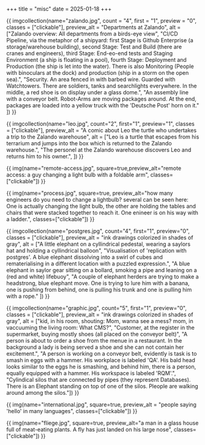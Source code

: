 +++
title = "misc"
date = 2025-01-18
+++

{{ imgcollection(name="zalando.jpg", count = "4", first = "1", preview = "0",
    classes = ["clickable"],
    preview_alt = "Departments at Zalando",
    alt = ["Zalando overview: All departments from a birds-eye view",
           "CI/CD Pipeline, via the metaphor of a shipyard: first Stage is Github Enterprise (a storage/warehouse building), second Stage: Test and Build (there are cranes and engineers), third Stage: End-eo-end tests and Staging Environment (a ship is floating in a pool), fourth Stage: Deployment and Production (the ship is let into the water). There is also Monitoring (People with binoculars at the dock) and production (ship in a storm on the open sea).",
          "Security. An area fenced in with barbed wire. Guarded with Watchtowers. There are soldiers, tanks and searchlights everywhere. In the middle, a red shoe is on display under a glass dome.",
        "An assembly line with a conveyor belt. Robot-Arms are moving packages around. At the end, packages are loaded into a yellow truck with the 'Deutsche Post' horn on it."
    ])
}}

{{ imgcollection(name="leo.jpg", count="2", first="1", preview="1",
    classes = ["clickable"],
    preview_alt = "A comic about Leo the turtle who undertakes a trip to the Zalando warehouse",
    alt = ["Leo is a turtle that escapes from his terrarium and jumps into the box which is returned to the Zalando warehouse.",
           "The personel at the Zalando warehouse discovers Leo and returns him to his owner.",
    ])
}}

{{ img(name="remote-access.jpg", square=true,preview_alt="remote access: a guy changing a light bulb with a foldable arm", classes=["clickable"]) }}

{{ img(name="process.jpg", square=true, preview_alt="how many engineers do you need to change a lightbulb? several can be seen here: One is actually changing the light bulb, the other are holding the tables and chairs that were stacked together to reach it. One enineer is on his way with a ladder.", classes=["clickable"]) }}


{{ imgcollection(name="postgres.jpg", count="4", first="1", preview="0",
    classes = ["clickable"],
    preview_alt = "ink drawings colorized in shades of gray",
    alt = ["A little elephant on a cyllindrical pedestal, wearing a saylors hat and holding a cyllindrical balloon",
"Visualisation of 'replication with postgres'. A blue elephant dissolving into a swirl of cubes and rematerialising in a different location with a puzzled expression.",
"A blue elephant in saylor gear sitting on a bollard, smoking a pipe and leaning on a (red and white) lifebuoy",
"A couple of elephant herders are trying to make a headstrong, blue elephant move. One is trying to lure him with a banana, one is pushing from behind, one is pulling his trunk and one is pulling him with a rope." ])
}}

{{ imgcollection(name="graphic.jpg", count="5", first="1", preview="0",
    classes = ["clickable"],
    preview_alt = "ink drawings colorized in shades of gray",
    alt = ["kid, in his room, shouting: Mom, wanna see a mess? mom, in vaccuuming the living room: What CMS?",
           "Customer, at the register in the supermarket, buying mostly shoes (all placed on the conveyor belt)",
           "A person is about to order a shoe from the menue in a restaurant. In the background a lady is being served a shoe and she can not contain her excitement.",
           "A person is working on a conveyor belt, evidently is task is to smash in eggs with a hammer. His workplace is labeled 'QA'. His bald head looks similar to the eggs he is smashing, and behind him, there is a person, equally equipped with a hammer. His workspace is labeled 'RQM'.",
           "Cylindical silos that are connected by pipes (they represent Databases). There is an Elephant standing on top of one of the silos. Pleople are walking around among the silos."])
}}

{{ img(name="international.jpg", square=true, preview_alt = "people saying 'hello' in many languages", classes=["clickable"]) }}

{{ img(name="fliege.jpg", square=true, preview_alt="a man in a glass house full of meat-eating plants. A fly has just landed on his large nose", classes=["clickable"]) }}
